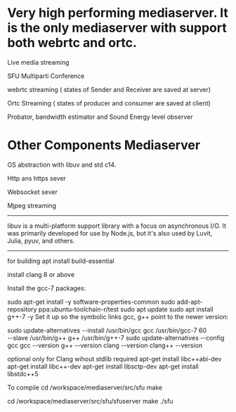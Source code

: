 # Very high performing mediaserver. It is the only mediaserver with support both webrtc and ortc.

Live media streaming

SFU Multiparti Conference

webrtc streaming  ( states of Sender and Receiver are saved at server)

Ortc Streaming    ( states of producer and consumer are saved at client)

Probator, bandwidth estimator and Sound Energy level observer 


# Other Components Mediaserver

OS abstraction with libuv and std c14. 

Http ans https sever

Websocket sever

Mjpeg streaming


******************************************************************************************************************************

libuv is a multi-platform support library with a focus on asynchronous I/O. It was primarily developed for use by Node.js, but it's also used by Luvit, Julia, pyuv, and others.


******************************************************************************************************************************
for building 
apt install build-essential

install clang 8 or above

Install the gcc-7 packages:

sudo apt-get install -y software-properties-common
sudo add-apt-repository ppa:ubuntu-toolchain-r/test
sudo apt update
sudo apt install g++-7 -y
Set it up so the symbolic links gcc, g++ point to the newer version:

sudo update-alternatives --install /usr/bin/gcc gcc /usr/bin/gcc-7 60 \
                         --slave /usr/bin/g++ g++ /usr/bin/g++-7 
sudo update-alternatives --config gcc
gcc --version
g++ --version
clang --version
clang++ --version

optional only for Clang wihout stdlib required
apt-get install libc++abi-dev
apt-get install libc++-dev
apt-get install libsctp-dev
apt-get install libstdc++5


To compile 
cd /workspace/mediaserver/src/sfu
make 

cd /workspace/mediaserver/src/sfu/sfuserver
make
./sfu
